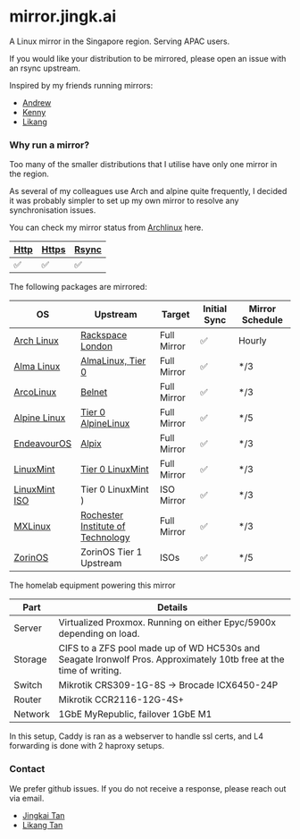 
# mirror.jingk.ai

A Linux mirror in the Singapore region. Serving APAC users.

If you would like your distribution to be mirrored, please open an issue with an rsync upstream.

Inspired by my friends running mirrors:
- [Andrew](https://mirror.0x.sg) 
- [Kenny](https://mirror.aktkn.sg) 
- [Likang](https://mirror.kst.asia/)

### Why run a mirror?

Too many of the smaller distributions that I utilise have only one mirror in the region. 

As several of my colleagues use Arch and alpine quite frequently, I decided it was probably simpler to set up my own mirror to resolve any synchronisation issues.

You can check my mirror status from [Archlinux](https://archlinux.org/mirrors/jingk.ai/) here.

| [Http](http://mirror.jingk.ai)  | [Https](https://mirror.jingk.ai) | [Rsync](rsync://mirror.jingk.ai) |
| ------------- | ------------- | ------------- | 
| :white_check_mark:	 | :white_check_mark:	 | :white_check_mark: | 

The following packages are mirrored:

| OS  | Upstream |  Target  |   Initial Sync  | Mirror Schedule | 
| ------------- | ------------- |  ------------- |  ------------- |   ------------- | 
| [Arch Linux](https://archlinux.org) | [Rackspace London](https://lon.mirror.rackspace.com/archlinux/) |  Full Mirror | ✅ | Hourly |
| [Alma Linux](https://almalinux.org) | [AlmaLinux, Tier 0](https://rsync.repo.almalinux.org/almalinux/) | Full Mirror | ✅ | */3 |
| [ArcoLinux](https://archolinux.com) | [Belnet](ftp://ftp.belnet.be ) | Full Mirror | ✅ |  */3 |
| [Alpine Linux](https://alpinelinux.org) | [Tier 0 AlpineLinux](rsync://rsync.alpinelinux.org/alpine/) | Full Mirror | ✅  |  */5 |
| [EndeavourOS](https://endeavouros.com) | [Alpix](https://mirror.alpix.eu/endeavouros/) | Full Mirror | ✅ |  */3 |
| [LinuxMint](https://linuxmint.com) | [Tier 0 LinuxMint]([https://mirror.alpix.eu/endeavouros/](http://rsync-packages.linuxmint.com/)) | Full Mirror | ✅ |  */3 |
| [LinuxMint ISO](https://linuxmint.com) | Tier 0 LinuxMint ) | ISO Mirror | ✅ |  */3 |
| [MXLinux](https://mxlinux.org/) | [Rochester Institute of Technology](https://mirrors.rit.edu/mxlinux/) | Full Mirror | ✅ |  */3 |
| [ZorinOS](https://zorin.com/os/) | ZorinOS Tier 1 Upstream | ISOs | ✅ | */5 |

The homelab equipment powering this mirror

| Part  | Details | 
| ------------- | ------------- | 
| Server | Virtualized Proxmox. Running on either Epyc/5900x depending on load. | 
| Storage | CIFS to a ZFS pool made up of WD HC530s and Seagate Ironwolf Pros. Approximately 10tb free at the time of writing. | 
| Switch | Mikrotik CRS309-1G-8S -> Brocade ICX6450-24P | 
| Router | Mikrotik CCR2116-12G-4S+ | 
| Network | 1GbE MyRepublic, failover 1GbE M1 | 

In this setup, Caddy is ran as a webserver to handle ssl certs, and L4 forwarding is done with 2 haproxy setups.

### Contact

We prefer github issues. If you do not receive a response, please reach out via email.

* [Jingkai Tan](mailto:contact@jingk.ai?subject=[Mirror]mirror.jingk.ai%20issues)
* [Likang Tan](mailto:tanlikang11@gmail.com?subject=[Mirror]mirror.jingk.ai%20issues)

